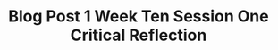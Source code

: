 ---
title: Blog Post 1 Week Ten Session One Critical Reflection
published_at: 2024-05-24
disable_html_sanitization: true
---